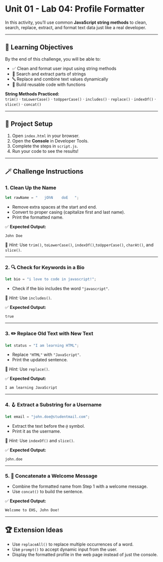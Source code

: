 # Unit 01 - Lab 04: Profile Formatter

In this activity, you’ll use common **JavaScript string methods** to clean, search, replace, extract, and format text data just like a real developer.

---

## 🎯 Learning Objectives

By the end of this challenge, you will be able to:

- ✅ Clean and format user input using string methods  
- 🧠 Search and extract parts of strings  
- 🔤 Replace and combine text values dynamically  
- 🧰 Build reusable code with functions

**String Methods Practiced:**  
`trim()` · `toLowerCase()` · `toUpperCase()` · `includes()` · `replace()` · `indexOf()` · `slice()` · `concat()`

---

## 🧭 Project Setup

1. Open `index.html` in your browser.  
2. Open the **Console** in Developer Tools.  
3. Complete the steps in `script.js`.  
4. Run your code to see the results!

---

## 🪄 Challenge Instructions

### 1. Clean Up the Name

```javascript
let rawName = "   jOhN    doE   ";
```

- Remove extra spaces at the start and end.  
- Convert to proper casing (capitalize first and last name).  
- Print the formatted name.

✅ **Expected Output:**  
```
John Doe
```

📝 *Hint:* Use `trim()`, `toLowerCase()`, `indexOf()`,`toUpperCase()`, `charAt()`, and `slice()`.

---

### 2. 🔍 Check for Keywords in a Bio

```javascript
let bio = "i love to code in javascript!";
```

- Check if the bio includes the word `"javascript"`.  

📝 *Hint:* Use `includes()`.

✅ **Expected Output:**  
```
true
```

---

### 3. ✏️ Replace Old Text with New Text

```javascript
let status = "I am learning HTML";
```

- Replace `"HTML"` with `"JavaScript"`.  
- Print the updated sentence.

📝 *Hint:* Use `replace()`.

✅ **Expected Output:**  
```
I am learning JavaScript
```

---

### 4. 🪝 Extract a Substring for a Username

```javascript
let email = "john.doe@studentmail.com";
```

- Extract the text before the `@` symbol.  
- Print it as the username.

📝 *Hint:* Use `indexOf()` and `slice()`.

✅ **Expected Output:**  
```
john.doe
```

---

### 5. 🤝 Concatenate a Welcome Message

- Combine the formatted name from Step 1 with a welcome message.  
- Use `concat()` to build the sentence.

✅ **Expected Output:**  
```
Welcome to EHS, John Doe!
```

---

## 🏆 Extension Ideas

- Use `replaceAll()` to replace multiple occurrences of a word.  
- Use `prompt()` to accept dynamic input from the user.  
- Display the formatted profile in the web page instead of just the console.  


